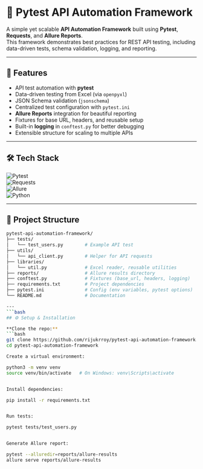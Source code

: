 # 🐍 Pytest API Automation Framework

A simple yet scalable **API Automation Framework** built using **Pytest**, **Requests**, and **Allure Reports**.  
This framework demonstrates best practices for REST API testing, including data-driven tests, schema validation, logging, and reporting.

---

## 🚀 Features
- API test automation with **pytest**
- Data-driven testing from Excel (via `openpyxl`)
- JSON Schema validation (`jsonschema`)
- Centralized test configuration with `pytest.ini`
- **Allure Reports** integration for beautiful reporting
- Fixtures for base URL, headers, and reusable setup
- Built-in **logging** in `conftest.py` for better debugging
- Extensible structure for scaling to multiple APIs

---

## 🛠️ Tech Stack
![Pytest](https://img.shields.io/badge/Pytest-0A9EDC?style=for-the-badge&logo=pytest&logoColor=white)  
![Requests](https://img.shields.io/badge/Requests-20232A?style=for-the-badge&logo=python&logoColor=white)  
![Allure](https://img.shields.io/badge/Allure%20Reports-FF69B4?style=for-the-badge&logo=allure&logoColor=white)  
![Python](https://img.shields.io/badge/Python-3776AB?style=for-the-badge&logo=python&logoColor=white)

---

## 📂 Project Structure
```bash
pytest-api-automation-framework/
├── tests/
│   └── test_users.py        # Example API test
├── utils/
│   └── api_client.py        # Helper for API requests
├── libraries/
│   └── util.py              # Excel reader, reusable utilities
├── reports/                 # Allure results directory
├── conftest.py              # Fixtures (base_url, headers, logging)
├── requirements.txt         # Project dependencies
├── pytest.ini               # Config (env variables, pytest options)
└── README.md                # Documentation

---
```bash
## ⚙️ Setup & Installation

**Clone the repo:**
```bash
git clone https://github.com/rijukrroy/pytest-api-automation-framework.git
cd pytest-api-automation-framework

Create a virtual environment:

python3 -m venv venv
source venv/bin/activate   # On Windows: venv\Scripts\activate


Install dependencies:

pip install -r requirements.txt


Run tests:

pytest tests/test_users.py


Generate Allure report:

pytest --alluredir=reports/allure-results
allure serve reports/allure-results